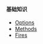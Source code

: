 #### 基础知识

- [Options]()
- [Methods]()
- <a href="openlayers/overlay/fires.html" target="_blank">Fires</a>